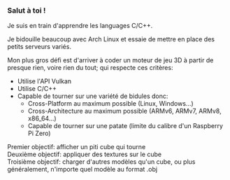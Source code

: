### Salut à toi !
Je suis en train d'apprendre les languages C/C++.

Je bidouille beaucoup avec Arch Linux et essaie de mettre en place des petits serveurs variés.

Mon plus gros défi est d'arriver à coder un moteur de jeu 3D à partir de presque rien, voire rien du tout; qui respecte ces critères:
- Utilise l'API Vulkan
- Utilise C/C++
- Capable de tourner sur une variété de bidules donc:
  - Cross-Platform au maximum possible (Linux, Windows...)
  - Cross-Architecture au maximum possible (ARMv6, ARMv7, ARMv8, x86_64...)
  - Capable de tourner sur une patate (limite du calibre d'un Raspberry Pi Zero)

Premier objectif: afficher un piti cube qui tourne  
Deuxième objectif: appliquer des textures sur le cube  
Troisième objectif: charger d'autres modèles qu'un cube, ou plus généralement, n'importe quel modèle au format .obj
